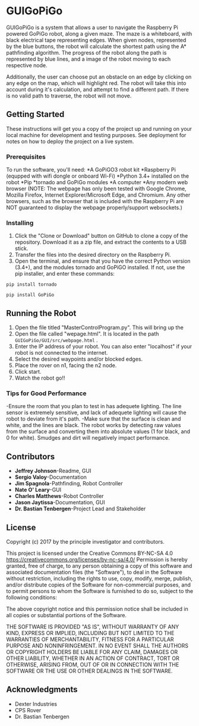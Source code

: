 # GUIGoPiGo

GUIGoPiGo is a system that allows a user to navigate the Raspberry Pi powered GoPiGo robot, along a given maze. The maze is a whiteboard, with black electrical tape representing edges. When given nodes, represented by the blue buttons, the robot will calculate the shortest path using the A* pathfinding algorithm. The progress of the robot along the path is represented by blue lines, and a image of the robot moving to each respective node.

Additionally, the user can choose put an obstacle on an edge by clicking on any edge on the map, which will highlight red. The robot will take this into account during it's calculation, and attempt to find a different path. If there is no valid path to traverse, the robot will not move. 

## Getting Started

These instructions will get you a copy of the project up and running on your local machine for development and testing purposes. See deployment for notes on how to deploy the project on a live system.

### Prerequisites

To run the software, you'll need:
*A GoPiGO3 robot kit
*Raspberry Pi (equpped with wifi dongle or onboard Wi-Fi)
*Python 3.4+ installed on the robot
*Pip
*tornado and GoPiGo modules
*A computer
*Any modern web browser (NOTE: The webpage has only been tested with Google Chrome, Mozilla Firefox, Internet Explorer/Microsoft Edge, and Chromium. Any other browsers, such as the browser that is included with the Raspberry Pi are NOT guaranteed to display the webpage properly/support websockets.)

### Installing

1. Click the "Clone or Download" button on GitHub to clone a copy of the repository. Download it as a zip file, and extract the contents to a USB stick.
2. Transfer the files into the desired directory on the Raspberry Pi.
3. Open the terminal, and ensure that you have the correct Python version (3.4+), and the modules tornado and GoPiGO installed. If not, use the pip installer, and enter these commands:
```
pip install tornado
```
```
pip install GoPiGo
```
## Running the Robot
1. Open the file titled "MasterControlProgram.py". This will bring up the
2. Open the file called "wepage.html". It is located in the path ```GUIGoPiGo/GUI/src/webpage.html``` .
3. Enter the IP address of your robot. You can also enter "localhost" if your robot is not connected to the internet.
4. Select the desired waypoints and/or blocked edges.
5. Place the rover on n1, facing the n2 node.
6. Click start.
7. Watch the robot go!! 

### Tips for Good Performance

-Ensure the room that you plan to test in has adequete lighting. The line sensor is extremely sensitive, and lack of adequete lighting will cause the robot to deviate from it's path.
-Make sure that the surface is clean and white, and the lines are black. The robot works by detecting raw values from the surface and converting them into absolute values (1 for black, and 0 for white). Smudges and dirt will negatively impact performance.

## Contributors

* **Jeffrey Johnson**-Readme, GUI
* **Sergio Valoy**-Documentation
* **Jim Spagnola**-Pathfinding, Robot Controller
* **Nate O' Leary**-GUI
* **Charles Matthews**-Robot Controller
* **Jason Jaytissa**-Documentation, GUI
* **Dr. Bastian Tenbergen**-Project Lead and Stakeholder 

## License
Copyright (c) 2017 by the principle investigator and contributors.

This project is licensed under the Creative Commons BY-NC-SA 4.0 https://creativecommons.org/licenses/by-nc-sa/4.0/
Permission is hereby granted, free of charge, to any person obtaining a copy
of this software and associated documentation files (the "Software"), to deal
in the Software without restriction, including the rights to use, copy, modify, merge,
publish, and/or distribute copies of the Software for non-commercial purposes,
and to permit persons to whom the Software is furnished to do so,
subject to the following conditions:

The above copyright notice and this permission notice shall be included in all
copies or substantial portions of the Software.

THE SOFTWARE IS PROVIDED "AS IS", WITHOUT WARRANTY OF ANY KIND, EXPRESS OR
IMPLIED, INCLUDING BUT NOT LIMITED TO THE WARRANTIES OF MERCHANTABILITY,
FITNESS FOR A PARTICULAR PURPOSE AND NONINFRINGEMENT. IN NO EVENT SHALL THE
AUTHORS OR COPYRIGHT HOLDERS BE LIABLE FOR ANY CLAIM, DAMAGES OR OTHER
LIABILITY, WHETHER IN AN ACTION OF CONTRACT, TORT OR OTHERWISE, ARISING FROM,
OUT OF OR IN CONNECTION WITH THE SOFTWARE OR THE USE OR OTHER DEALINGS IN THE
SOFTWARE.

## Acknowledgments

* Dexter Industries
* CPS Rover
* Dr. Bastian Tenbergen